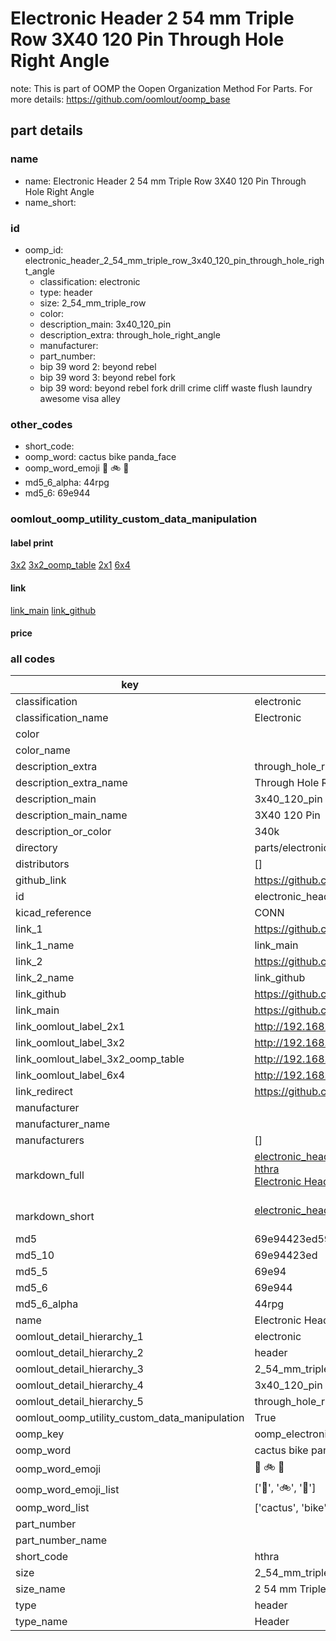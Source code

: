 # Electronic Header 2 54 mm Triple Row 3X40 120 Pin Through Hole Right Angle  

note: This is part of OOMP the Oopen Organization Method For Parts. For more details: https://github.com/oomlout/oomp_base

##  part details
  







### name
* name: Electronic Header 2 54 mm Triple Row 3X40 120 Pin Through Hole Right Angle
* name_short: 
### id
* oomp_id: electronic_header_2_54_mm_triple_row_3x40_120_pin_through_hole_right_angle
  * classification: electronic
  * type: header
  * size: 2_54_mm_triple_row
  * color: 
  * description_main: 3x40_120_pin
  * description_extra: through_hole_right_angle
  * manufacturer: 
  * part_number: 
  * bip 39 word 2: beyond rebel
  * bip 39 word 3: beyond rebel fork
  * bip 39 word: beyond rebel fork drill crime cliff waste flush laundry awesome visa alley

### other_codes
* short_code: 
* oomp_word: cactus bike panda_face
* oomp_word_emoji :cactus: :bike: :panda_face:
* md5_6_alpha: 44rpg
* md5_6: 69e944






### oomlout_oomp_utility_custom_data_manipulation
#### label print
[3x2](http://192.168.1.245:1112/?label=oomp%2044rpg)
[3x2_oomp_table](http://192.168.1.108:1112/?label=oomp%2044rpg)
[2x1](http://192.168.1.242:1112/?label=oomp%2044rpg)
[6x4](http://192.168.1.55:1112/?label=oomp%2044rpg)    

#### link

[link_main](https://github.com/oomlout/oomlout_oomp_version_1_messy/tree/main/parts/electronic_header_2_54_mm_triple_row_3x40_120_pin_through_hole_right_angle) [link_github](https://github.com/oomlout/oomlout_oomp_version_1_messy/tree/main/parts/electronic_header_2_54_mm_triple_row_3x40_120_pin_through_hole_right_angle)                             

#### price







### all codes 
| key | value |  
| --- | --- |  
| classification | electronic |  
| classification_name | Electronic |  
| color |  |  
| color_name |  |  
| description_extra | through_hole_right_angle |  
| description_extra_name | Through Hole Right Angle |  
| description_main | 3x40_120_pin |  
| description_main_name | 3X40 120 Pin |  
| description_or_color | 340k |  
| directory | parts/electronic_header_2_54_mm_triple_row_3x40_120_pin_through_hole_right_angle |  
| distributors | [] |  
| github_link | https://github.com/oomlout/oomlout_oomp_part_src/tree/main/parts/electronic_header_2_54_mm_triple_row_3x40_120_pin_through_hole_right_angle |  
| id | electronic_header_2_54_mm_triple_row_3x40_120_pin_through_hole_right_angle |  
| kicad_reference | CONN |  
| link_1 | https://github.com/oomlout/oomlout_oomp_version_1_messy/tree/main/parts/electronic_header_2_54_mm_triple_row_3x40_120_pin_through_hole_right_angle |  
| link_1_name | link_main |  
| link_2 | https://github.com/oomlout/oomlout_oomp_version_1_messy/tree/main/parts/electronic_header_2_54_mm_triple_row_3x40_120_pin_through_hole_right_angle |  
| link_2_name | link_github |  
| link_github | https://github.com/oomlout/oomlout_oomp_version_1_messy/tree/main/parts/electronic_header_2_54_mm_triple_row_3x40_120_pin_through_hole_right_angle |  
| link_main | https://github.com/oomlout/oomlout_oomp_version_1_messy/tree/main/parts/electronic_header_2_54_mm_triple_row_3x40_120_pin_through_hole_right_angle |  
| link_oomlout_label_2x1 | http://192.168.1.242:1112/?label=oomp%2044rpg |  
| link_oomlout_label_3x2 | http://192.168.1.245:1112/?label=oomp%2044rpg |  
| link_oomlout_label_3x2_oomp_table | http://192.168.1.108:1112/?label=oomp%2044rpg |  
| link_oomlout_label_6x4 | http://192.168.1.55:1112/?label=oomp%2044rpg |  
| link_redirect | https://github.com/oomlout/oomlout_oomp_version_1_messy/tree/main/parts/electronic_header_2_54_mm_triple_row_3x40_120_pin_through_hole_right_angle |  
| manufacturer |  |  
| manufacturer_name |  |  
| manufacturers | [] |  
| markdown_full | [electronic_header_2_54_mm_triple_row_3x40_120_pin_through_hole_right_angle](none)<br>[hthra](none)<br>[Electronic Header 2 54 Mm Triple Row 3X40 120 Pin Through Hole Right Angle](none)<br><br> |  
| markdown_short | [electronic_header_2_54_mm_triple_row_3x40_120_pin_through_hole_right_angle](none)<br><br> |  
| md5 | 69e94423ed59def4ab99c42eb6ecc8ae |  
| md5_10 | 69e94423ed |  
| md5_5 | 69e94 |  
| md5_6 | 69e944 |  
| md5_6_alpha | 44rpg |  
| name | Electronic Header 2 54 mm Triple Row 3X40 120 Pin Through Hole Right Angle |  
| oomlout_detail_hierarchy_1 | electronic |  
| oomlout_detail_hierarchy_2 | header |  
| oomlout_detail_hierarchy_3 | 2_54_mm_triple_row |  
| oomlout_detail_hierarchy_4 | 3x40_120_pin |  
| oomlout_detail_hierarchy_5 | through_hole_right_angle |  
| oomlout_oomp_utility_custom_data_manipulation | True |  
| oomp_key | oomp_electronic_header_2_54_mm_triple_row_3x40_120_pin_through_hole_right_angle |  
| oomp_word | cactus bike panda_face |  
| oomp_word_emoji | :cactus: :bike: :panda_face: |  
| oomp_word_emoji_list | [':cactus:', ':bike:', ':panda_face:'] |  
| oomp_word_list | ['cactus', 'bike', 'panda_face'] |  
| part_number |  |  
| part_number_name |  |  
| short_code | hthra |  
| size | 2_54_mm_triple_row |  
| size_name | 2 54 mm Triple Row |  
| type | header |  
| type_name | Header |  
